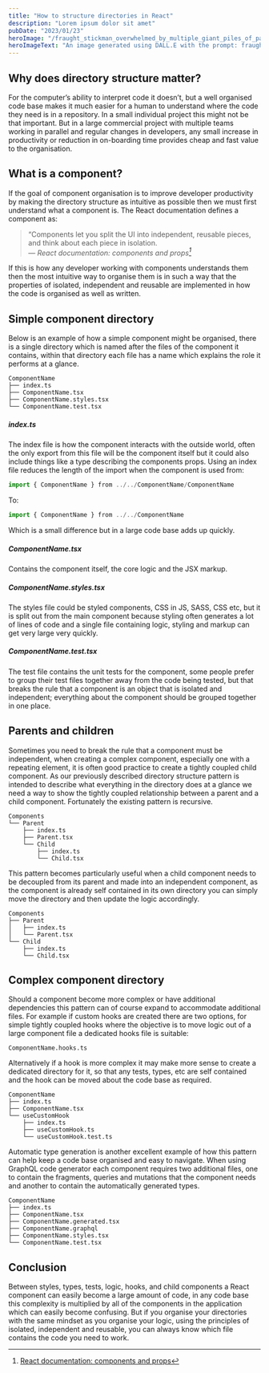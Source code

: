 ```yaml
---
title: "How to structure directories in React"
description: "Lorem ipsum dolor sit amet"
pubDate: "2023/01/23"
heroImage: "/fraught_stickman_overwhelmed_by_multiple_giant_piles_of_paper.webp"
heroImageText: "An image generated using DALL.E with the prompt: fraught stickman overwhelmed by multiple giant piles of paper"
---
```


## Why does directory structure matter?

For the computer’s ability to interpret code it doesn’t, but a well organised code base makes it much easier for a human to understand where the code they need is in a repository. In a small individual project this might not be that important. But in a large commercial project with multiple teams working in parallel and regular changes in developers, any small increase in productivity or reduction in on-boarding time provides cheap and fast value to the organisation.

## What is a component?

If the goal of component organisation is to improve developer productivity by making the directory structure as intuitive as possible then we must first understand what a component is. The React documentation defines a component as:

> “Components let you split the UI into independent, reusable pieces, and think about each piece in isolation.<br>
> — <cite>React documentation: components and props[^1]</cite>

[^1]: [React documentation: components and props](https://reactjs.org/docs/components-and-props.html)

If this is how any developer working with components understands them then the most intuitive way to organise them is in such a way that the properties of isolated, independent and reusable are implemented in how the code is organised as well as written.

## Simple component directory

Below is an example of how a simple component might be organised, there is a single directory which is named after the files of the component it contains, within that directory each file has a name which explains the role it performs at a glance.

```
ComponentName
├── index.ts
├── ComponentName.tsx
├── ComponentName.styles.tsx
└── ComponentName.test.tsx
```

##### index.ts

The index file is how the component interacts with the outside world, often the only export from this file will be the component itself but it could also include things like a type describing the components props. Using an index file reduces the length of the import when the component is used from:

```TypeScript
import { ComponentName } from ../../ComponentName/ComponentName
```

To:

```TypeScript
import { ComponentName } from ../../ComponentName
```

Which is a small difference but in a large code base adds up quickly.

##### ComponentName.tsx

Contains the component itself, the core logic and the JSX markup.

##### ComponentName.styles.tsx

The styles file could be styled components, CSS in JS, SASS, CSS etc, but it is split out from the main component because styling often generates a lot of lines of code and a single file containing logic, styling and markup can get very large very quickly.

##### ComponentName.test.tsx

The test file contains the unit tests for the component, some people prefer to group their test files together away from the code being tested, but that breaks the rule that a component is an object that is isolated and independent; everything about the component should be grouped together in one place.

## Parents and children

Sometimes you need to break the rule that a component must be independent, when creating a complex component, especially one with a repeating element, it is often good practice to create a tightly coupled child component. As our previously described directory structure pattern is intended to describe what everything in the directory does at a glance we need a way to show the tightly coupled relationship between a parent and a child component. Fortunately the existing pattern is recursive.

```
Components
└── Parent
    ├── index.ts
    ├── Parent.tsx
    └── Child
        ├── index.ts
        └── Child.tsx
```

This pattern becomes particularly useful when a child component needs to be decoupled from its parent and made into an independent component, as the component is already self contained in its own directory you can simply move the directory and then update the logic accordingly.

```
Components
├── Parent
│   ├── index.ts
│   └── Parent.tsx
└── Child
    ├── index.ts
    └── Child.tsx
```

## Complex component directory

Should a component become more complex or have additional dependencies this pattern can of course expand to accommodate additional files. For example if custom hooks are created there are two options, for simple tightly coupled hooks where the objective is to move logic out of a large component file a dedicated hooks file is suitable:

```
ComponentName.hooks.ts
```

Alternatively if a hook is more complex it may make more sense to create a dedicated directory for it, so that any tests, types, etc are self contained and the hook can be moved about the code base as required.

```
ComponentName
├── index.ts
├── ComponentName.tsx
└── useCustomHook
    ├── index.ts
    ├── useCustomHook.ts
    └── useCustomHook.test.ts
```

Automatic type generation is another excellent example of how this pattern can help keep a code base organised and easy to navigate. When using GraphQL code generator each component requires two additional files, one to contain the fragments, queries and mutations that the component needs and another to contain the automatically generated types.

```
ComponentName
├── index.ts
├── ComponentName.tsx
├── ComponentName.generated.tsx
├── ComponentName.graphql
├── ComponentName.styles.tsx
└── ComponentName.test.tsx
```

## Conclusion

Between styles, types, tests, logic, hooks, and child components a React component can easily become a large amount of code, in any code base this complexity is multiplied by all of the components in the application which can easily become confusing. But if you organise your directories with the same mindset as you organise your logic, using the principles of isolated, independent and reusable, you can always know which file contains the code you need to work.
